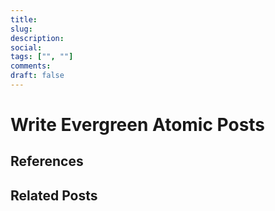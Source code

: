 ```yaml
---
title:
slug:
description: 
social: 
tags: ["", ""]
comments: 
draft: false
---
```


<h1 className="h1-header orange">Write Evergreen Atomic Posts</h1>

## References

## Related Posts